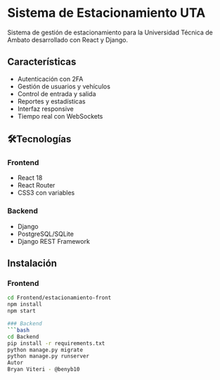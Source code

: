 # Sistema de Estacionamiento UTA

Sistema de gestión de estacionamiento para la Universidad Técnica de Ambato desarrollado con React y Django.

## Características

- Autenticación con 2FA
- Gestión de usuarios y vehículos
- Control de entrada y salida
- Reportes y estadísticas
- Interfaz responsive
- Tiempo real con WebSockets

## 🛠Tecnologías

### Frontend
- React 18
- React Router
- CSS3 con variables

### Backend
- Django
- PostgreSQL/SQLite
- Django REST Framework

## Instalación

### Frontend
```bash
cd Frontend/estacionamiento-front
npm install
npm start

### Backend
```bash
cd Backend
pip install -r requirements.txt
python manage.py migrate
python manage.py runserver
Autor
Bryan Viteri - @benyb10
